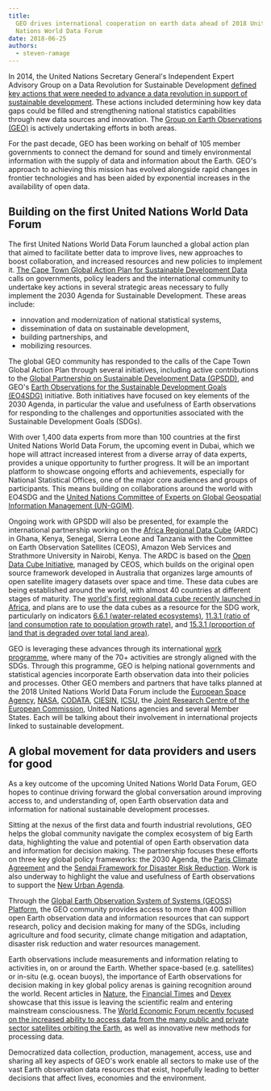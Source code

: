 ```yaml
---
title:
  GEO drives international cooperation on earth data ahead of 2018 United
  Nations World Data Forum
date: 2018-06-25
authors:
  - steven-ramage
---
```


In 2014, the United Nations Secretary General's Independent Expert Advisory
Group on a Data Revolution for Sustainable Development
[defined key actions that were needed to advance a data revolution in support of sustainable development](http://www.undatarevolution.org/report/).
These actions included determining how key data gaps could be filled and
strengthening national statistics capabilities through new data sources and
innovation. The
[Group on Earth Observations (GEO)](http://www.earthobservations.org) is
actively undertaking efforts in both areas.

For the past decade, GEO has been working on behalf of 105 member governments to
connect the demand for sound and timely environmental information with the
supply of data and information about the Earth. GEO's approach to achieving this
mission has evolved alongside rapid changes in frontier technologies and has
been aided by exponential increases in the availability of open data.

## Building on the first United Nations World Data Forum

The first United Nations World Data Forum launched a global action plan that
aimed to facilitate better data to improve lives, new approaches to boost
collaboration, and increased resources and new policies to implement it.
[The Cape Town Global Action Plan for Sustainable Development Data](https://unstats.un.org/sdgs/hlg/Cape-Town-Global-Action-Plan/)
calls on governments, policy leaders and the international community to
undertake key actions in several strategic areas necessary to fully implement
the 2030 Agenda for Sustainable Development. These areas include:

- innovation and modernization of national statistical systems,
- dissemination of data on sustainable development,
- building partnerships, and
- mobilizing resources.

The global GEO community has responded to the calls of the Cape Town Global
Action Plan through several initiatives, including active contributions to the
[Global Partnership on Sustainable Development Data (GPSDD)](http://www.data4sdgs.org/),
and GEO's
[Earth Observations for the Sustainable Development Goals (EO4SDG)](http://eo4sdg.org/)
initiative. Both initiatives have focused on key elements of the 2030 Agenda, in
particular the value and usefulness of Earth observations for responding to the
challenges and opportunities associated with the Sustainable Development Goals
(SDGs).

With over 1,400 data experts from more than 100 countries at the first United
Nations World Data Forum, the upcoming event in Dubai, which we hope will
attract increased interest from a diverse array of data experts, provides a
unique opportunity to further progress. It will be an important platform to
showcase ongoing efforts and achievements, especially for National Statistical
Offices, one of the major core audiences and groups of participants. This means
building on collaborations around the world with EO4SDG and the
[United Nations Committee of Experts on Global Geospatial Information Management (UN-GGIM)](http://ggim.un.org/).

Ongoing work with GPSDD will also be presented, for example the international
partnership working on the
[Africa Regional Data Cube](https://gogeomatics.ca/from-australia-to-africa-data-cube-technology-empowers-governments-to-reach-development-goals/)
(ARDC) in Ghana, Kenya, Senegal, Sierra Leone and Tanzania with the Committee on
Earth Observation Satellites (CEOS), Amazon Web Services and Strathmore
University in Nairobi, Kenya. The ARDC is based on the
[Open Data Cube Initiative](https://www.opendatacube.org/), managed by CEOS,
which builds on the original open source framework developed in Australia that
organizes large amounts of open satellite imagery datasets over space and time.
These data cubes are being established around the world, with almost 40
countries at different stages of maturity. The
[world's first regional data cube recently launched in Africa](http://www.data4sdgs.org/index.php/initiatives/africa-regional-data-cube),
and plans are to use the data cubes as a resource for the SDG work, particularly
on indicators
[6.6.1 (water-related ecosystems)](https://unstats.un.org/sdgs/metadata/?Text=&Goal=6&Target=6.6),
[11.3.1 (ratio of land consumption rate to population growth rate)](https://unstats.un.org/sdgs/metadata/?Text=&Goal=11&Target=11.3),
and
[15.3.1 (proportion of land that is degraded over total land area)](https://unstats.un.org/sdgs/metadata/?Text=&Goal=15&Target=15.3).

GEO is leveraging these advances through its international
[work programme](http://earthobservations.org/geoss_wp.php), where many of the
70+ activities are strongly aligned with the SDGs. Through this programme, GEO
is helping national governments and statistical agencies incorporate Earth
observation data into their policies and processes. Other GEO members and
partners that have talks planned at the 2018 United Nations World Data Forum
include the [European Space Agency](http://www.esa.int),
[NASA](https://www.nasa.gov/), [CODATA](http://www.codata.org/),
[CIESIN](http://www.ciesin.org/), [ICSU](https://council.science/), the
[Joint Research Centre of the European Commission](https://ec.europa.eu/info/departments/joint-research-centre_en),
United Nations agencies and several Member States. Each will be talking about
their involvement in international projects linked to sustainable development.

## A global movement for data providers and users for good

As a key outcome of the upcoming United Nations World Data Forum, GEO hopes to
continue driving forward the global conversation around improving access to, and
understanding of, open Earth observation data and information for national
sustainable development processes.

Sitting at the nexus of the first data and fourth industrial revolutions, GEO
helps the global community navigate the complex ecosystem of big Earth data,
highlighting the value and potential of open Earth observation data and
information for decision making. The partnership focuses these efforts on three
key global policy frameworks: the 2030 Agenda, the
[Paris Climate Agreement](https://unfccc.int/process-and-meetings/the-paris-agreement/the-paris-agreement)
and the
[Sendai Framework for Disaster Risk Reduction](https://www.unisdr.org/we/coordinate/sendai-framework).
Work is also underway to highlight the value and usefulness of Earth
observations to support the
[New Urban Agenda](http://habitat3.org/the-new-urban-agenda/).

Through the
[Global Earth Observation System of Systems (GEOSS) Platform](http://www.geoportal.org),
the GEO community provides access to more than 400 million open Earth
observation data and information resources that can support research, policy and
decision making for many of the SDGs, including agriculture and food security,
climate change mitigation and adaptation, disaster risk reduction and water
resources management.

Earth observations include measurements and information relating to activities
in, on or around the Earth. Whether space-based (e.g. satellites) or in-situ
(e.g. ocean buoys), the importance of Earth observations for decision making in
key global policy arenas is gaining recognition around the world. Recent
articles in [Nature](https://www.nature.com/articles/d41586-018-01303-y), the
[Financial Times](https://www.ft.com/content/6df2befe-cb00-11e7-8536-d321d0d897a3)
and [Devex](https://pages.devex.com/satellites-for-sustainability) showcase that
this issue is leaving the scientific realm and entering mainstream
consciousness. The
[World Economic Forum recently focused on the increased ability to access data from the many public and private sector satellites orbiting the Earth](https://www.weforum.org/agenda/2018/04/earthtime-the-new-tool-to-watch-the-planet-change/),
as well as innovative new methods for processing data.

Democratized data collection, production, management, access, use and sharing
all key aspects of GEO's work enable all sectors to make use of the vast Earth
observation data resources that exist, hopefully leading to better decisions
that affect lives, economies and the environment.
